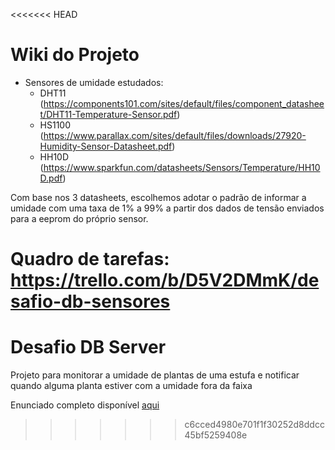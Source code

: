 <<<<<<< HEAD
# Wiki do Projeto

* Sensores de umidade estudados:
    * DHT11 (https://components101.com/sites/default/files/component_datasheet/DHT11-Temperature-Sensor.pdf)
    * HS1100 (https://www.parallax.com/sites/default/files/downloads/27920-Humidity-Sensor-Datasheet.pdf)
    * HH10D (https://www.sparkfun.com/datasheets/Sensors/Temperature/HH10D.pdf)

Com base nos 3 datasheets, escolhemos adotar o padrão de informar a umidade com uma taxa de 1% a 99% a partir dos dados de tensão enviados para a eeprom do próprio sensor.

Quadro de tarefas: https://trello.com/b/D5V2DMmK/desafio-db-sensores
=======
# Desafio DB Server
Projeto para monitorar a umidade de plantas de uma estufa e notificar quando alguma planta estiver com a umidade fora da faixa

Enunciado completo disponível [aqui](https://brpucrs-my.sharepoint.com/personal/10070245_pucrs_br/Documents/Forms/All.aspx?cid=b9b4834a%2D3ca0%2D4dbe%2D9c53%2D5809d8b1c037&FolderCTID=0x012000C0BAF9295F54354582CB02D33CD5A056&id=%2Fpersonal%2F10070245%5Fpucrs%5Fbr%2FDocuments%2FPublico%2FDBServer%2Ftrabalho%2D2019%2D1%2Dsensores%2Dde%2Dumidade%2Epdf&parent=%2Fpersonal%2F10070245%5Fpucrs%5Fbr%2FDocuments%2FPublico%2FDBServer)
>>>>>>> c6cced4980e701f1f30252d8ddcc45bf5259408e
